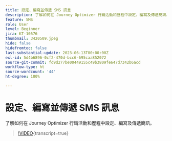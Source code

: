 ```yaml
---
title: 設定、編寫並傳遞 SMS 訊息
description: 了解如何在 Journey Optimizer 行銷活動和歷程中設定、編寫及傳遞簡訊。
feature: SMS
role: User
level: Beginner
jira: KT-10576
thumbnail: 3420509.jpeg
hide: false
hidefromtoc: false
last-substantial-update: 2023-06-13T00:00:00Z
exl-id: 5d4b6896-0cf2-470d-bcc6-695caa852072
source-git-commit: fd9d277be00449155c49b3809fe647d7342b6acd
workflow-type: ht
source-wordcount: '44'
ht-degree: 100%

---
```


# 設定、編寫並傳遞 SMS 訊息

了解如何在 Journey Optimizer 行銷活動和歷程中設定、編寫及傳遞簡訊。

>[!VIDEO](https://video.tv.adobe.com/v/3420509?quality=12&learn=on){transcript=true}
